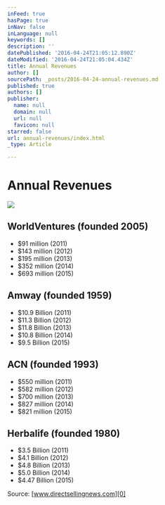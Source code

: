 ```yaml
---
inFeed: true
hasPage: true
inNav: false
inLanguage: null
keywords: []
description: ''
datePublished: '2016-04-24T21:05:12.890Z'
dateModified: '2016-04-24T21:05:04.434Z'
title: Annual Revenues
author: []
sourcePath: _posts/2016-04-24-annual-revenues.md
published: true
authors: []
publisher:
  name: null
  domain: null
  url: null
  favicon: null
starred: false
url: annual-revenues/index.html
_type: Article

---
```

# Annual Revenues
![](https://the-grid-user-content.s3-us-west-2.amazonaws.com/4c86428c-ec10-4de9-b4c0-d7f2fba2fb4a.jpg)

## WorldVentures (founded 2005)

- $91 million (2011)  
- $143 million (2012)  
- $195 million (2013)  
- $352 million (2014)  
- $693 million (2015)

## Amway (founded 1959)

- $10.9 Billion (2011)  
- $11.3 Billion (2012)  
- $11.8 Billion (2013)  
- $10.8 Billion (2014)  
- $9.5 Billion (2015)

## ACN (founded 1993)

- $550 million (2011)  
- $582 million (2012)  
- $700 million (2013)  
- $827 million (2014)  
- $821 million (2015)

## Herbalife (founded 1980)

- $3.5 Billion (2011)  
- $4.1 Billion (2012)  
- $4.8 Billion (2013)  
- $5.0 Billion (2014)  
- $4.47 Billion (2015)

Source: [www.directsellingnews.com][0]

[0]: www.directsellingnews.com